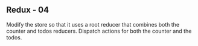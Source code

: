 ## Redux - 04

Modify the store so that it uses a root reducer that combines both the counter and todos reducers. Dispatch actions for both the counter and the todos.